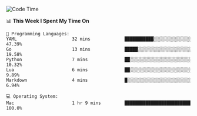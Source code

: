 <!--START_SECTION:waka-->
![Code Time](http://img.shields.io/badge/Code%20Time-1%20hr%2022%20mins-blue)

📊 **This Week I Spent My Time On** 

```text
💬 Programming Languages: 
YAML                     32 mins             ███████████░░░░░░░░░░░░░░   47.39% 
Go                       13 mins             █████░░░░░░░░░░░░░░░░░░░░   19.58% 
Python                   7 mins              ██░░░░░░░░░░░░░░░░░░░░░░░   10.32% 
Lua                      6 mins              ██░░░░░░░░░░░░░░░░░░░░░░░   9.89% 
Markdown                 4 mins              █░░░░░░░░░░░░░░░░░░░░░░░░   6.94%

💻 Operating System: 
Mac                      1 hr 9 mins         █████████████████████████   100.0%

```


<!--END_SECTION:waka-->